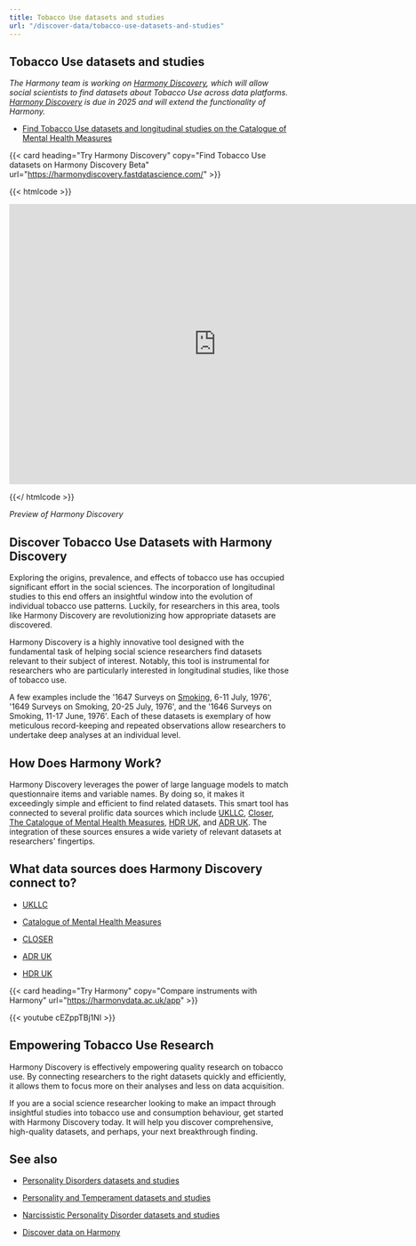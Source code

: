 ```yaml
---
title: Tobacco Use datasets and studies
url: "/discover-data/tobacco-use-datasets-and-studies"
---
```


## Tobacco Use datasets and studies

*The Harmony team is working on [Harmony Discovery](https://harmonydiscovery.fastdatascience.com/), which will allow social scientists to find datasets about Tobacco Use across data platforms. [Harmony Discovery](https://harmonydiscovery.fastdatascience.com/) is due in 2025 and will extend the functionality of Harmony.*

* [Find Tobacco Use datasets and longitudinal studies on the Catalogue of Mental Health Measures](https://www.cataloguementalhealth.ac.uk/?content=search&query=Topic:tobacco+use)


{{< card heading="Try Harmony Discovery" copy="Find Tobacco Use datasets on Harmony Discovery Beta" url="https://harmonydiscovery.fastdatascience.com/" >}}

{{< htmlcode >}}

<iframe src="https://www.veed.io/embed/b8eb93ee-5cca-4b09-8b5d-34b614cb0f58" width="744" height="504" frameborder="0" title="Thomas Wood's Video - Oct 23, 2024" webkitallowfullscreen mozallowfullscreen allowfullscreen></iframe>

{{</ htmlcode >}}

*Preview of Harmony Discovery*


## Discover Tobacco Use Datasets with Harmony Discovery

Exploring the origins, prevalence, and effects of tobacco use has occupied significant effort in the social sciences. The incorporation of longitudinal studies to this end offers an insightful window into the evolution of individual tobacco use patterns. Luckily, for researchers in this area, tools like Harmony Discovery are revolutionizing how appropriate datasets are discovered.

Harmony Discovery is a highly innovative tool designed with the fundamental task of helping social science researchers find datasets relevant to their subject of interest. Notably, this tool is instrumental for researchers who are particularly interested in longitudinal studies, like those of tobacco use.

A few examples include the '1647 Surveys on [Smoking](/discover-data/smoking-datasets-and-studies), 6-11 July, 1976', '1649 Surveys on Smoking, 20-25 July, 1976', and the '1646 Surveys on Smoking, 11-17 June, 1976'. Each of these datasets is exemplary of how meticulous record-keeping and repeated observations allow researchers to undertake deep analyses at an individual level.

## How Does Harmony Work?

Harmony Discovery leverages the power of large language models to match questionnaire items and variable names. By doing so, it makes it exceedingly simple and efficient to find related datasets. This smart tool has connected to several prolific data sources which include [UKLLC](https://explore.ukllc.ac.uk), [Closer](https://www.closer.ac.uk/), [The Catalogue of Mental Health Measures](https://www.cataloguementalhealth.ac.uk/), [HDR UK](https://www.hdruk.ac.uk), and [ADR UK](https://www.adruk.org/). The integration of these sources ensures a wide variety of relevant datasets at researchers' fingertips.

## What data sources does Harmony Discovery connect to?

* [UKLLC](https://explore.ukllc.ac.uk)

* [Catalogue of Mental Health Measures](https://www.cataloguementalhealth.ac.uk/)

* [CLOSER](https://closer.ac.uk/)

* [ADR UK](https://www.adruk.org/data-access/data-catalogue/)

* [HDR UK](https://www.healthdatagateway.org/)

{{< card heading="Try Harmony" copy="Compare instruments with Harmony" url="https://harmonydata.ac.uk/app" >}}

{{< youtube cEZppTBj1NI >}}



## Empowering Tobacco Use Research

Harmony Discovery is effectively empowering quality research on tobacco use. By connecting researchers to the right datasets quickly and efficiently, it allows them to focus more on their analyses and less on data acquisition.

If you are a social science researcher looking to make an impact through insightful studies into tobacco use and consumption behaviour, get started with Harmony Discovery today. It will help you discover comprehensive, high-quality datasets, and perhaps, your next breakthrough finding.

## See also

* [Personality Disorders datasets and studies](/discover-data/personality-disorders-datasets-and-studies)

* [Personality and Temperament datasets and studies](/discover-data/personality-and-temperament-datasets-and-studies)

* [Narcissistic Personality Disorder datasets and studies](/discover-data/narcissistic-personality-disorder-datasets-and-studies)

* [Discover data on Harmony](/discover-data/)